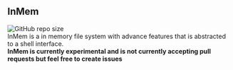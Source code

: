 ## InMem
![GitHub repo size](https://img.shields.io/github/repo-size/flew-software/inMem)   
InMem is a in memory file system with advance features that is abstracted to a shell interface.   
**InMem is currently experimental and is not currently accepting pull requests but feel free to create issues**